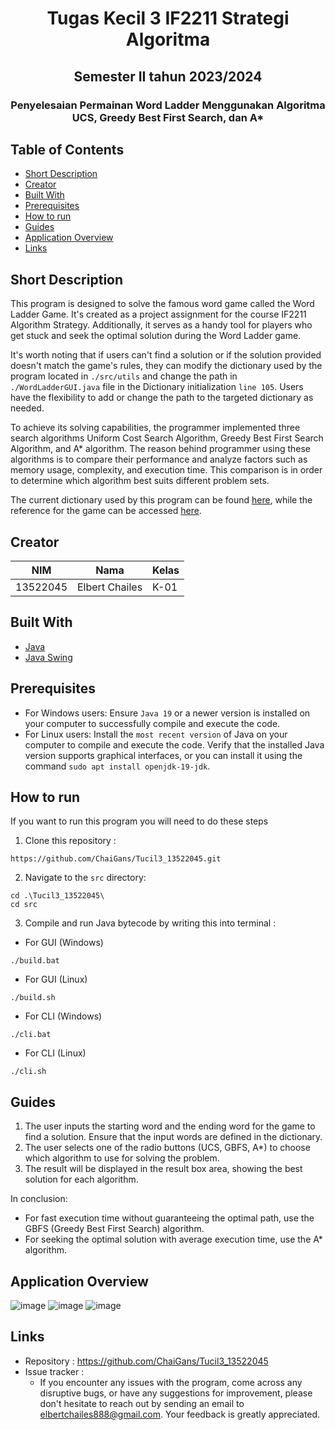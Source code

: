 <h1 align="center">Tugas Kecil 3 IF2211 Strategi Algoritma</h1>
<h2 align="center">Semester II tahun 2023/2024</h2>
<h3 align="center">Penyelesaian Permainan Word Ladder Menggunakan Algoritma UCS, Greedy Best First Search, dan A*</p>

## Table of Contents

- [Short Description](#short-description)
- [Creator](#creator)
- [Built With](#built-with)
- [Prerequisites](#prerequisites)
- [How to run](#how-to-run)
- [Guides](#guides)
- [Application Overview](#application-overview)
- [Links](#links)

## Short Description
This program is designed to solve the famous word game called the Word Ladder Game. It's created as a project assignment for the course IF2211 Algorithm Strategy. Additionally, it serves as a handy tool for players who get stuck and seek the optimal solution during the Word Ladder game.

It's worth noting that if users can't find a solution or if the solution provided doesn't match the game's rules, they can modify the dictionary used by the program located in `./src/utils` and change the path in `./WordLadderGUI.java` file in the Dictionary initialization `line 105`. Users have the flexibility to add or change the path to the targeted dictionary as needed.

To achieve its solving capabilities, the programmer implemented three search algorithms Uniform Cost Search Algorithm, Greedy Best First Search Algorithm, and A* algorithm. The reason behind programmer using these algorithms is to compare their performance and analyze factors such as memory usage, complexity, and execution time. This comparison is in order to determine which algorithm best suits different problem sets.

The current dictionary used by this program can be found [here](https://docs.oracle.com/javase/tutorial/collections/interfaces/examples/dictionary.txt), while the reference for the game can be accessed [here](https://wordwormdormdork.com/).

## Creator
| NIM      | Nama                    | Kelas                                                                                                                                                                                                               |
|----------|-------------------------|--------------------------------------------------------------------------------------------------------------------------------------------------------------------------------------------------------------------------------|
| 13522045 | Elbert Chailes    | K-01                                                            |

## Built With
- [Java](https://docs.oracle.com/en/java/)
- [Java Swing](https://docs.oracle.com/javase%2F7%2Fdocs%2Fapi%2F%2F/javax/swing/package-summary.html)

## Prerequisites
- For Windows users: Ensure `Java 19` or a newer version is installed on your computer to successfully compile and execute the code.
- For Linux users: Install the `most recent version` of Java on your computer to compile and execute the code. Verify that the installed Java version supports graphical interfaces, or you can install it using the command `sudo apt install openjdk-19-jdk`.

## How to run
If you want to run this program you will need to do these steps

1. Clone this repository :
```shell
https://github.com/ChaiGans/Tucil3_13522045.git
```

2. Navigate to the `src` directory:
```shell
cd .\Tucil3_13522045\
cd src
```

3. Compile and run Java bytecode by writing this into terminal :
- For GUI (Windows)
```shell
./build.bat
```
- For GUI (Linux)
```shell
./build.sh
```
- For CLI (Windows)
```shell
./cli.bat
```
- For CLI (Linux)
```shell
./cli.sh
```

## Guides
1. The user inputs the starting word and the ending word for the game to find a solution. Ensure that the input words are defined in the dictionary.
2. The user selects one of the radio buttons (UCS, GBFS, A*) to choose which algorithm to use for solving the problem.
3. The result will be displayed in the result box area, showing the best solution for each algorithm.
   
In conclusion:
- For fast execution time without guaranteeing the optimal path, use the GBFS (Greedy Best First Search) algorithm.
- For seeking the optimal solution with average execution time, use the A* algorithm.

## Application Overview
![image](https://github.com/ChaiGans/Tucil3_13522045/assets/113753352/f7c7ddd8-b31f-448e-b295-05654514ea8e)
![image](https://github.com/ChaiGans/Tucil3_13522045/assets/113753352/5dad9484-9e5e-427c-aec3-9ac2350b6bd7)
![image](https://github.com/ChaiGans/Tucil3_13522045/assets/113753352/6ea27cce-3526-4a5a-ab63-5fcc46621b33)

## Links
- Repository : https://github.com/ChaiGans/Tucil3_13522045
- Issue tracker :
   - If you encounter any issues with the program, come across any disruptive bugs, or have any suggestions for improvement, please don't hesitate to reach out by sending an email to elbertchailes888@gmail.com. Your feedback is greatly appreciated.
